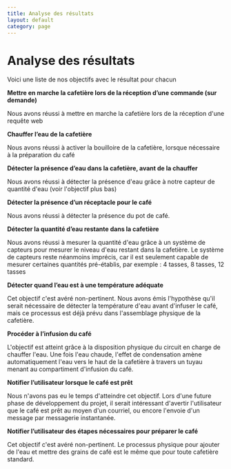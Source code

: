 ```yaml
---
title: Analyse des résultats
layout: default
category: page
---
```


Analyse des résultats
=====================

Voici une liste de nos objectifs avec le résultat pour chacun


 **Mettre en marche la cafetière lors de la réception d’une commande (sur demande)**

 Nous avons réussi à mettre en marche la cafetière lors de la réception
 d'une requête web

 **Chauffer l’eau de la cafetière**

  Nous avons réussi à activer la bouilloire de la cafetière, lorsque
  nécessaire à la préparation du café

 **Détecter la présence d’eau dans la cafetière, avant de la
 chauffer**

 Nous avons réussi à détecter la présence d'eau grâce à notre capteur de
 quantité d'eau (voir l'objectif plus bas)

 **Détecter la présence d’un réceptacle pour le café**

 Nous avons réussi à détecter la présence du pot de café.

 **Détecter la quantité d’eau restante dans la cafetière**

 Nous avons réussi à mesurer la quantité d'eau grâce à un système de
 capteurs pour mesurer le niveau d'eau restant dans la cafetière. Le
 système de capteurs reste néanmoins imprécis, car il est seulement
 capable de mesurer certaines quantités pré-établis, par exemple : 4
 tasses, 8 tasses, 12 tasses

 **Détecter quand l’eau est à une température adéquate**

 Cet objectif c'est avéré non-pertinent. Nous avons émis l'hypothèse
 qu'il serait nécessaire de détecter la température d'eau avant
 d'infuser le café, mais ce processus est déjà prévu dans l'assemblage
 physique de la cafetière.

 **Procéder à l’infusion du café**

 L'objectif est atteint grâce à la disposition physique du circuit en
 charge de chauffer l'eau. Une fois l'eau chaude, l'effet de
 condensation amène automatiquement l'eau vers le haut de la cafetière
 à travers un tuyau menant au compartiment d'infusion du café.

 **Notifier l’utilisateur lorsque le café est prêt**

 Nous n'avons pas eu le temps d'atteindre cet objectif. Lors d'une future
 phase de développement du projet, il serait intéressant d'avertir
 l'utilisateur que le café est prêt au moyen d'un courriel, ou encore
 l'envoie d'un message par messagerie instantanée.


 **Notifier l’utilisateur des étapes nécessaires pour préparer le
 café**

 Cet objectif c'est avéré non-pertinent. Le processus physique pour
 ajouter de l'eau et mettre des grains de café est le même que pour
 toute cafetière standard.

